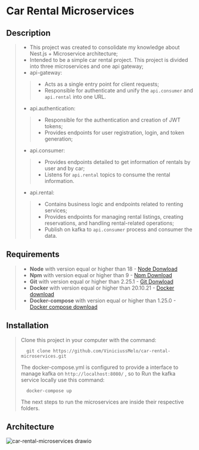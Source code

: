 # Car Rental Microservices

## Description
> - This project was created to consolidate my knowledge about Nest.js + Microservice architecture;
> - Intended to be a simple car rental project.
> This project is divided into three microservices and one api gateway;
> - api-gateway: 
>> - Acts as a single entry point for client requests;
>> - Responsible for authenticate and unify the ```api.consumer``` and ```api.rental``` into one URL.
> - api.authentication:
>> - Responsible for the authentication and creation of JWT tokens;
>> - Provides endpoints for user registration, login, and token generation;
> - api.consumer:
>> - Provides endpoints detailed to get information of rentals by user and by car;
>> - Listens for ```api.rental``` topics to consume the rental information.
> - api.rental:
>> - Contains business logic and endpoints related to renting services;
>> - Provides endpoints for managing rental listings, creating reservations, and handling rental-related operations;
>> - Publish on kafka to ```api.consumer``` process and consumer the data.

## Requirements

> - **Node** with version equal or higher than 18 - [Node Donwload](https://nodejs.org/pt-br/download/)
> - **Npm** with version equal or higher than 9 - [Npm Download](https://www.npmjs.com/package/download)
> - **Git** with version equal or higher than 2.25.1 - [Git Donwload](https://git-scm.com/downloads)
> - **Docker** with version equal or higher than 20.10.21 - [Docker download](https://docs.docker.com/get-docker/)
> - **Docker-compose** with version equal or higher than 1.25.0 - [Docker compose download](https://docs.docker.com/compose/install/)

## Installation
> Clone this project in your computer with the command:
> ```
> 	git clone https://github.com/ViniciussMelo/car-rental-microservices.git
> ```
> The docker-compose.yml is configured to provide a interface to manage kafka on ```http://localhost:8080/``` , so to Run the kafka service locally use this command:
> ```
> 	docker-compose up
> ```
> The next steps to run the microservices are inside their respective folders.

## Architecture
![car-rental-microservices drawio](https://github.com/ViniciussMelo/car-rental-microservices/assets/25934151/144ecb98-3325-4524-b84a-a796838a1d47)
